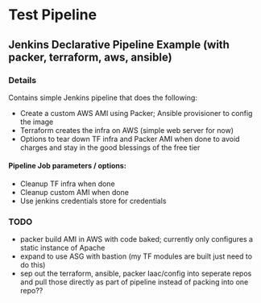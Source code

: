 # Test Pipeline


## Jenkins Declarative Pipeline Example (with packer, terraform, aws, ansible)

### Details
Contains simple Jenkins pipeline that does the following:
- Create a custom AWS AMI using Packer; Ansible provisioner to config the image
- Terraform creates the infra on AWS (simple web server for now)
- Options to tear down TF infra and Packer AMI when done to avoid charges and stay in the good blessings of the free tier


#### Pipeline Job parameters / options:
- Cleanup TF infra when done
- Cleanup custom AMI when done
- Use jenkins credentials store for credentials


### TODO
- packer build AMI in AWS with code baked; currently only configures a static instance of Apache
- expand to use ASG with bastion (my TF modules are built just need to do this)
- sep out the terraform, ansible, packer Iaac/config into seperate repos and pull those directly as part of pipeline instead of packing into one repo??

